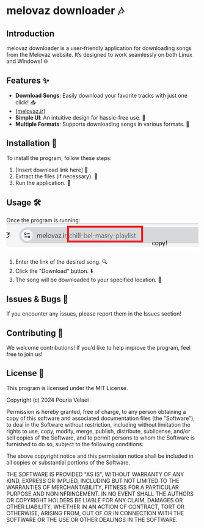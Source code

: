# melovaz downloader 🎶

## Introduction
melovaz downloader is a user-friendly application for downloading songs from the Melovaz website. It’s designed to work seamlessly on both Linux and Windows! 🌐 

## Features ✨
- **Download Songs**: Easily download your favorite tracks with just one click! 📥
- (<a href="https://melovaz.ir" >melovaz.ir</a>)
- **Simple UI**: An intuitive design for hassle-free use. 🎨
- **Multiple Formats**: Supports downloading songs in various formats. 🎵

## Installation 🔧
To install the program, follow these steps:
1. [Insert download link here] 🔗
2. Extract the files (if necessary). 📂
3. Run the application. 🚀

## Usage 🛠️
Once the program is running:<br>
![App Screenshot](https://github.com/pouriavelaei/Melovaz-downloader/raw/main/melovaz/Untitled.png)
1. Enter the link of the desired song. 🔍
2. Click the "Download" button. ⬇️
3. The song will be downloaded to your specified location. 📁

## Issues & Bugs 🐞
If you encounter any issues, please report them in the Issues section!

## Contributing 🤝
We welcome contributions! If you’d like to help improve the program, feel free to join us! 

## License 📜
This program is licensed under the MIT License.

Copyright (c) 2024 Pouria Velaei

Permission is hereby granted, free of charge, to any person obtaining a copy of this software and associated documentation files (the "Software"), to deal in the Software without restriction, including without limitation the rights to use, copy, modify, merge, publish, distribute, sublicense, and/or sell copies of the Software, and to permit persons to whom the Software is furnished to do so, subject to the following conditions:

The above copyright notice and this permission notice shall be included in all copies or substantial portions of the Software.

THE SOFTWARE IS PROVIDED "AS IS", WITHOUT WARRANTY OF ANY KIND, EXPRESS OR IMPLIED, INCLUDING BUT NOT LIMITED TO THE WARRANTIES OF MERCHANTABILITY, FITNESS FOR A PARTICULAR PURPOSE AND NONINFRINGEMENT. IN NO EVENT SHALL THE AUTHORS OR COPYRIGHT HOLDERS BE LIABLE FOR ANY CLAIM, DAMAGES OR OTHER LIABILITY, WHETHER IN AN ACTION OF CONTRACT, TORT OR OTHERWISE, ARISING FROM, OUT OF OR IN CONNECTION WITH THE SOFTWARE OR THE USE OR OTHER DEALINGS IN THE SOFTWARE.